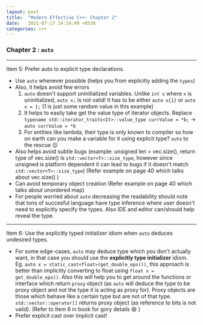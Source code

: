 ```yaml
---
layout: post
title:  "Modern Effective C++: Chapter 2"
date:   2021-07-17 14:14:49 +0530
categories: c++
---
```

### Chapter 2 : `auto`

-----

Item 5: Prefer auto to explicit type declarations.

* Use `auto` whenever possible (helps you from explicitly adding the `types`)
* Also, it helps avoid few errors
   1. `auto` doesn't support uninitialized variables. Unlike `int x` where `x` is uninitialized, `auto x;` is not valid! It has to be either `auto x{1}` or `auto x = 1;` (1 is just some random value in this example)
   2. It helps to easily take get the value type of iterator objects. Replace `typename std::iterator_traits<It>::value_type
 currValue = *b;` -> `auto currValue = *b`
   3. For entities like lambda, their type is only known to compiler so how on earth can you make a variable for it using explicit type? `auto` to the rescue 😉 
* Also helps avoid subtle bugs (example: unsigned len = vec.size(), return type of vec.size() is `std::vector<T>::size_type`, however  since unsigned is platform dependent it can lead to bugs if it doesn't match `std::vector<T>::size_type`) (Refer example on page 40 which talks about vec.size() )
* Can avoid temporary object creation (Refer example on page 40 which talks about unordered map)
* For people worried about `auto` decreasing the readability should note that tons of succesful language have type inference where user doesn't need to explicitly specify the types. Also IDE and editor can/should help reveal the type.

-----

Item 6:  Use the explicitly typed initializer idiom when `auto` deduces undesired types.

* For some edge-cases, `auto` may deduce type which you don't actually want, in that case you should use the **explicitly type initializer** idiom. Eg. `auto x = static_cast<float>(get_double_eps())`, this approach is better than implicitly converting to float using `float x = get_double_eps()`. Also this will help you to get around the functions or interface which return `proxy` object (as `auto` will deduce the type to be proxy object and not the type it is acting as proxy for). Proxy objects are those which behave like a certain type but are not of that type. `std::vector::operator[]` returns proxy object (as reference to bits is not valid). (Refer to Item 6 in book for gory details 😄 )
* Prefer explicit cast over implicit cast!
